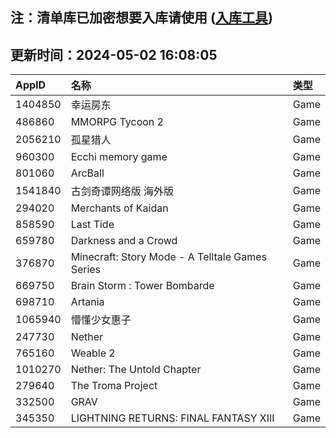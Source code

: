 ## 注：清单库已加密想要入库请使用 ([入库工具](https://github.com/BlankTMing/ManifestAutoUpdate/releases))

## 更新时间：2024-05-02 16:08:05
| AppID | 名称 | 类型  |
| :-------------------- | :----------------------------- | :----------- |
| 1404850 | 幸运房东| Game |
| 486860 | MMORPG Tycoon 2| Game |
| 2056210 | 孤星猎人| Game |
| 960300 | Ecchi memory game| Game |
| 801060 | ArcBall| Game |
| 1541840 | 古剑奇谭网络版 海外版| Game |
| 294020 | Merchants of Kaidan| Game |
| 858590 | Last Tide| Game |
| 659780 | Darkness and a Crowd| Game |
| 376870 | Minecraft: Story Mode - A Telltale Games Series| Game |
| 669750 | Brain Storm : Tower Bombarde| Game |
| 698710 | Artania| Game |
| 1065940 | 懵懂少女惠子| Game |
| 247730 | Nether| Game |
| 765160 | Weable 2| Game |
| 1010270 | Nether: The Untold Chapter| Game |
| 279640 | The Troma Project| Game |
| 332500 | GRAV| Game |
| 345350 | LIGHTNING RETURNS: FINAL FANTASY XIII| Game |
